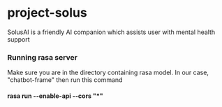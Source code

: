 # project-solus
SolusAI is a friendly AI companion which assists user with mental health support 

### Running rasa server
Make sure you are in the directory containing rasa model.
In our case, "chatbot-frame" then run this command

#### rasa run --enable-api --cors "*"
